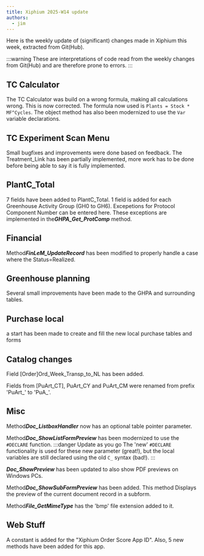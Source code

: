 ```yaml
---
title: Xiphium 2025-W14 update
authors:
  - jim
---
```


Here is the weekly update of (significant) changes made in Xiphium this week, extracted from Git(Hub).

:::warning
These are interpretations of code read from the weekly changes from Git(Hub) and are therefore prone to errors.
:::

<!--truncate-->

## TC Calculator
The TC Calculator was build on a wrong formula, making all calculations wrong. This is now corrected. The formula now used is `Plants = Stock * MF^Cycles`. The object method has also been modernized to use the `Var` variable declarations.

## TC Experiment Scan Menu
Small bugfixes and improvements were done based on feedback.
The Treatment_Link has been partially implemented, more work has to be done before being able to say it is fully implemented.

## PlantC_Total
7 fields have been added to PlantC_Total. 1 field is added for each Greenhouse Activity Group (GH0 to GH6). Excepetions for Protocol Component Number can be entered here. These exceptions are implemented in the***GHPA_Get_ProtComp*** method.

## Financial
Method***FinLeM_UpdateRecord*** has been modified to properly handle a case where the Status=Realized.

## Greenhouse planning
Several small improvements have been made to the GHPA and surrounding tables.

## Purchase local
a start has been made to create and fill the new local purchase tables and forms

## Catalog changes
Field [Order]Ord_Week_Transp_to_NL has been added.

Fields from [PuArt_CT], PuArt_CY and PuArt_CM were renamed from prefix 'PuArt_' to 'PuA_'.


## Misc
Method***Doc_ListboxHandler*** now has an optional table pointer parameter.

Method***Doc_ShowListFormPreview*** has been modernized to use the `#DECLARE` function.
:::danger Update as you go
The 'new' `#DECLARE` functionality is used for these new parameter (great!), but the local variables are still declared using the old `C_` syntax (bad!).
:::

***Doc_ShowPreview*** has been updated to also show PDF previews on Windows PCs.

Method***Doc_ShowSubFormPreview*** has been added. This method Displays the preview of the current document record in a subform.

Method***File_GetMimeType*** has the 'bmp' file extension added to it.

## Web Stuff
A constant is added for the "Xiphium Order Score App ID". Also, 5 new methods have been added for this app.
